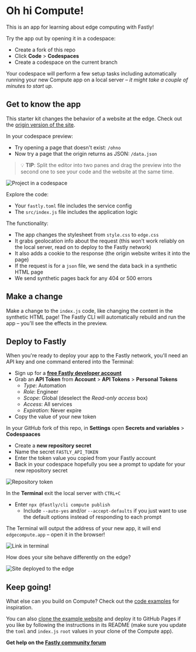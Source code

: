 # Oh hi Compute!

This is an app for learning about edge computing with Fastly!

Try the app out by opening it in a codespace: 

* Create a fork of this repo
* Click **Code** > **Codespaces**
* Create a codespace on the current branch

Your codespace will perform a few setup tasks including automatically running your new Compute app on a local server – _it might take a couple of minutes to start up._

## Get to know the app

This starter kit changes the behavior of a website at the edge. Check out the <a href="https://glitchdotcom.github.io/compute-origin" target="_blank">origin version of the site</a>.

In your codespace preview:

* Try opening a page that doesn't exist: `/ohno`
* Now try a page that the origin returns as JSON: `/data.json`

> 💡 **TIP**: Split the editor into two panes and drag the preview into the second one to see your code and the website at the same time.

![Project in a codespace](https://github.com/user-attachments/assets/e117a513-bce6-44d4-aeb1-285e79d3ef92)

Explore the code:

* Your `fastly.toml` file includes the service config
* The `src/index.js` file includes the application logic

The functionality:

* The app changes the stylesheet from `style.css` to `edge.css`
* It grabs geolocation info about the request (this won't work reliably on the local server, read on to deploy to the Fastly network)
* It also adds a cookie to the response (the origin website writes it into the page)
* If the request is for a `json` file, we send the data back in a synthetic HTML page
* We send synthetic pages back for any 404 or 500 errors

## Make a change

Make a change to the `index.js` code, like changing the content in the synthetic HTML page! The Fastly CLI will automatically rebuild and run the app – you'll see the effects in the preview.

## Deploy to Fastly

When you're ready to deploy your app to the Fastly network, you'll need an API key and one command entered into the Terminal:

* Sign up for a <strong><a href="https://www.fastly.com/signup/" target="_blank">free Fastly developer account</a></strong>
* Grab an **API Token** from **Account** > **API Tokens** > **Personal Tokens**
  * _Type_: Automation
  * _Role_: Engineer
  * _Scope_: Global (deselect the _Read-only access_ box)
  * _Access_: All services
  * _Expiration_: Never expire
* Copy the value of your new token

In your GitHub fork of this repo, in **Settings** open **Secrets and variables** > **Codespaaces**

* Create a **new repository secret**
* Name the secret `FASTLY_API_TOKEN`
* Enter the token value you copied from your Fastly account
* Back in your codespace hopefully you see a prompt to update for your new repository secret

![Repository token](https://github.com/user-attachments/assets/fdb07f12-2b2c-4b98-9450-45e5ab02c412)

In the **Terminal** exit the local server with `CTRL+C`

* Enter `npx @fastly/cli compute publish`
  * Include `--auto-yes` and/or `--accept-defaults` if you just want to use the default options instead of responding to each prompt

The Terminal will output the address of your new app, it will end `edgecompute.app` – open it in the browser!

![Link in terminal](https://github.com/user-attachments/assets/d6ecde78-26d7-449b-bfa0-e3166a0ae9d7)

How does your site behave differently on the edge?

![Site deployed to the edge](https://github.com/user-attachments/assets/6ab9fe0b-1538-4cff-8a85-985018e8e97d)

## Keep going!

What else can you build on Compute? Check out the [code examples](https://www.fastly.com/documentation/solutions/examples/) for inspiration.

You can also [clone the example website](https://github.com/glitchdotcom/compute-origin) and deploy it to GitHub Pages if you like by following the instructions in its README (make sure you update the `toml` and `index.js` `root` values in your clone of the Compute app).

**Get help on the [Fastly community forum](https://community.fastly.com)**
